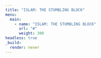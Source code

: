 ```yaml
---
title: "ISLAM: THE STUMBLING BLOCK"
menu:
  main:
    - name: "ISLAM: THE STUMBLING BLOCK"
      url: "#"
      weight: 300
headless: true
_build:
  render: never
---
```

